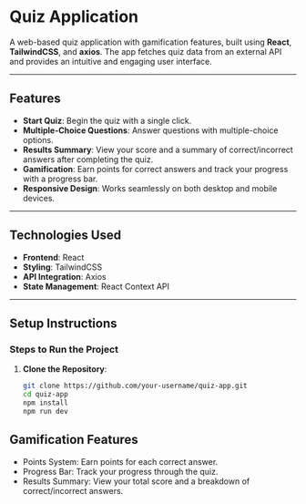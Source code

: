 # Quiz Application

A web-based quiz application with gamification features, built using **React**, **TailwindCSS**, and **axios**. The app fetches quiz data from an external API and provides an intuitive and engaging user interface.

---

## Features
- **Start Quiz**: Begin the quiz with a single click.
- **Multiple-Choice Questions**: Answer questions with multiple-choice options.
- **Results Summary**: View your score and a summary of correct/incorrect answers after completing the quiz.
- **Gamification**: Earn points for correct answers and track your progress with a progress bar.
- **Responsive Design**: Works seamlessly on both desktop and mobile devices.


---

## Technologies Used
- **Frontend**: React
- **Styling**: TailwindCSS
- **API Integration**: Axios
- **State Management**: React Context API

---

## Setup Instructions

### Steps to Run the Project
1. **Clone the Repository**:
   ```bash
   git clone https://github.com/your-username/quiz-app.git
   cd quiz-app
   npm install
   npm run dev

## Gamification Features
- Points System: Earn points for each correct answer.
- Progress Bar: Track your progress through the quiz.
- Results Summary: View your total score and a breakdown of correct/incorrect answers.